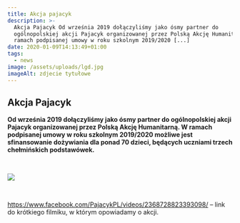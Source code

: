 ```yaml
---
title: Akcja pajacyk
description: >-
  Akcja Pajacyk Od września 2019 dołączyliśmy jako ósmy partner do
  ogólnopolskiej akcji Pajacyk organizowanej przez Polską Akcję Humanitarną. W
  ramach podpisanej umowy w roku szkolnym 2019/2020 [...]
date: 2020-01-09T14:13:49+01:00
tags:
  - news
image: /assets/uploads/lgd.jpg
imageAlt: zdjecie tytułowe
---
```

## Akcja Pajacyk

**Od września 2019 dołączyliśmy jako ósmy partner do ogólnopolskiej akcji Pajacyk organizowanej przez Polską Akcję Humanitarną. W ramach podpisanej umowy w roku szkolnym  2019/2020 możliwe jest sfinansowanie dożywiania dla ponad 70 dzieci, będących uczniami trzech chełmińskich podstawówek.**

**<Br>**

![](/assets/uploads/pajacy.jpg)

<br>

https://www.facebook.com/PajacykPL/videos/2368728823393098/ – link do krótkiego filmiku, w którym opowiadamy o akcji.
